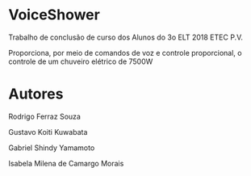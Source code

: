 # VoiceShower
Trabalho de conclusão de curso dos Alunos do 3o ELT 2018 ETEC P.V.

Proporciona, por meio de comandos de voz e controle proporcional, o controle de um chuveiro elétrico de 7500W
# Autores
Rodrigo Ferraz Souza

Gustavo Koiti Kuwabata

Gabriel Shindy Yamamoto

Isabela Milena de Camargo Morais

